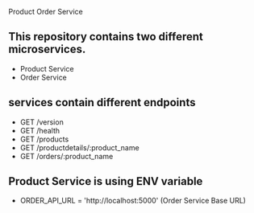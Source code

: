 Product Order Service

This repository contains two different microservices.
-----------------------------------------------------

- Product Service
- Order Service

services contain different endpoints
------------------------------------

- GET /version
- GET /health
- GET /products
- GET /productdetails/:product_name
- GET /orders/:product_name

Product Service is using ENV variable
-------------------------------------

- ORDER_API_URL = 'http://localhost:5000' (Order Service Base URL)
